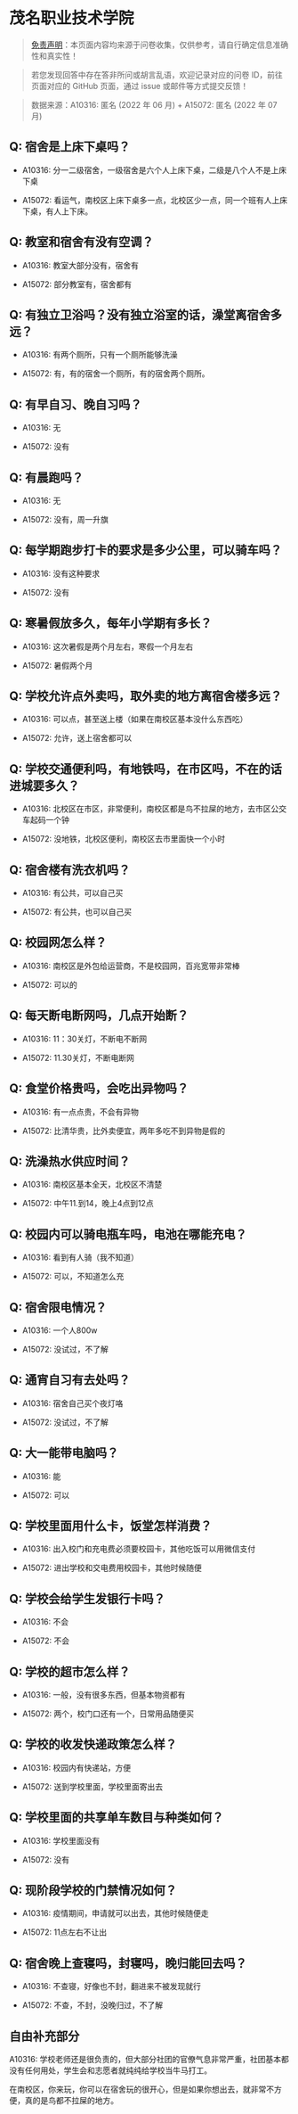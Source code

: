 # 茂名职业技术学院

> [免责声明](https://colleges.chat/#_3)：本页面内容均来源于问卷收集，仅供参考，请自行确定信息准确性和真实性！

> 若您发现回答中存在答非所问或胡言乱语，欢迎记录对应的问卷 ID，前往页面对应的 GitHub 页面，通过 issue 或邮件等方式提交反馈！

> 数据来源：A10316: 匿名 (2022 年 06 月) + A15072: 匿名 (2022 年 07 月)

## Q: 宿舍是上床下桌吗？

- A10316: 分一二级宿舍，一级宿舍是六个人上床下桌，二级是八个人不是上床下桌

- A15072: 看运气，南校区上床下桌多一点，北校区少一点，同一个班有人上床下桌，有人上下床。

## Q: 教室和宿舍有没有空调？

- A10316: 教室大部分没有，宿舍有

- A15072: 部分教室有，宿舍都有

## Q: 有独立卫浴吗？没有独立浴室的话，澡堂离宿舍多远？

- A10316: 有两个厕所，只有一个厕所能够洗澡

- A15072: 有，有的宿舍一个厕所，有的宿舍两个厕所。

## Q: 有早自习、晚自习吗？

- A10316: 无

- A15072: 没有

## Q: 有晨跑吗？

- A10316: 无

- A15072: 没有，周一升旗

## Q: 每学期跑步打卡的要求是多少公里，可以骑车吗？

- A10316: 没有这种要求

- A15072: 没有

## Q: 寒暑假放多久，每年小学期有多长？

- A10316: 这次暑假是两个月左右，寒假一个月左右

- A15072: 暑假两个月

## Q: 学校允许点外卖吗，取外卖的地方离宿舍楼多远？

- A10316: 可以点，甚至送上楼（如果在南校区基本没什么东西吃）

- A15072: 允许，送上宿舍都可以

## Q: 学校交通便利吗，有地铁吗，在市区吗，不在的话进城要多久？

- A10316: 北校区在市区，非常便利，南校区都是鸟不拉屎的地方，去市区公交车起码一个钟

- A15072: 没地铁，北校区便利，南校区去市里面快一个小时

## Q: 宿舍楼有洗衣机吗？

- A10316: 有公共，可以自己买

- A15072: 有公共，也可以自己买

## Q: 校园网怎么样？

- A10316: 南校区是外包给运营商，不是校园网，百兆宽带非常棒

- A15072: 可以的

## Q: 每天断电断网吗，几点开始断？

- A10316: 11：30关灯，不断电不断网

- A15072: 11.30关灯，不断电断网

## Q: 食堂价格贵吗，会吃出异物吗？

- A10316: 有一点点贵，不会有异物

- A15072: 比清华贵，比外卖便宜，两年多吃不到异物是假的

## Q: 洗澡热水供应时间？

- A10316: 南校区基本全天，北校区不清楚

- A15072: 中午11.到14，晚上4点到12点

## Q: 校园内可以骑电瓶车吗，电池在哪能充电？

- A10316: 看到有人骑（我不知道）

- A15072: 可以，不知道怎么充

## Q: 宿舍限电情况？

- A10316: 一个人800w

- A15072: 没试过，不了解

## Q: 通宵自习有去处吗？

- A10316: 宿舍自己买个夜灯咯

- A15072: 没试过，不了解

## Q: 大一能带电脑吗？

- A10316: 能

- A15072: 可以

## Q: 学校里面用什么卡，饭堂怎样消费？

- A10316: 出入校门和充电费必须要校园卡，其他吃饭可以用微信支付

- A15072: 进出学校和交电费用校园卡，其他时候随便

## Q: 学校会给学生发银行卡吗？

- A10316: 不会

- A15072: 不会

## Q: 学校的超市怎么样？

- A10316: 一般，没有很多东西，但基本物资都有

- A15072: 两个，校门口还有一个，日常用品随便买

## Q: 学校的收发快递政策怎么样？

- A10316: 校园内有快递站，方便

- A15072: 送到学校里面，学校里面寄出去

## Q: 学校里面的共享单车数目与种类如何？

- A10316: 学校里面没有

- A15072: 没有

## Q: 现阶段学校的门禁情况如何？

- A10316: 疫情期间，申请就可以出去，其他时候随便走

- A15072: 11点左右不让出

## Q: 宿舍晚上查寝吗，封寝吗，晚归能回去吗？

- A10316: 不查寝，好像也不封，翻进来不被发现就行

- A15072: 不查，不封，没晚归过，不了解

## 自由补充部分

A10316: 学校老师还是很负责的，但大部分社团的官僚气息非常严重，社团基本都没有任何用处，学生会和志愿者就纯纯给学校当牛马打工。

在南校区，你来玩，你可以在宿舍玩的很开心，但是如果你想出去，就非常不方便，真的是鸟都不拉屎的地方。